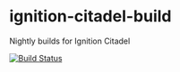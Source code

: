 # ignition-citadel-build
Nightly builds for Ignition Citadel

[![Build Status](https://travis-ci.com/joxoby/ignition-citadel-build.svg?branch=master)](https://travis-ci.com/joxoby/ignition-citadel-build)
